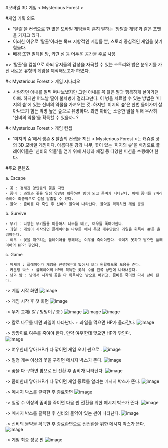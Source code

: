 #모바일 3D 게임 < Mysterious Forest >


#게임 기획 의도

- '탈출'을 컨셉으로 한 많은 모바일 게임들이 흔히 말하는 '방탈출 게임'과 같은 포맷을 가지고 있다.
- 이러한 이유로 '탈출'이라는 목표 지향적인 게임들 뿐, 스토리 중심적인 게임을 찾기 힘들다.
- 배경 또한 밀폐된 방, 외딴 섬 등 어두운 공간을 주로 사용
 
 => '탈출'을 컵셉으로 하되 유저들의 감성을 자극할 수 있는 스토리와 밝은 분위기를 가진 
    새로운 유형의 게임을 제작해보고자 하였다.
   
#< Mysterious Forest > 게임 시나리오

- 사랑하던 아내를 일찍 떠나보냈지만 그런 아내를 꼭 닮은 딸과 행복하게 살아가던 아빠. 하지만 어느날 딸이 불치병에 걸리고만다. 이 병을 치료할 수 있는 방법은 '미지의 숲'에 있는 신비의 약물을 가져오는 것.
하지만 '미지의 숲'은 한번 들어가며 살아나오기 힘든 악명 높은 숲으로 유명하다.
과연 아바는 소중한 딸을 위해 무사히 '신비의 약물'을 획득할 수 있을까...?


#< Mysterious Forest > 게임 컨셉

- '미지의 숲'에서 생존 &  탈출의 컨셉을 지닌 < Mysterious Forest >는 캐쥬얼 풍의 3D 모바일 게임이다.
   아름다운 강과 나무, 꽃이 있는 '미지의 숲'을 배경으로 플레이어들은 '신비의 약물'을 얻기 위해 사냥과 채집 등 다양한 미션을 수행해야 한다.
   
   
 #주요 콘텐츠
   
   a. Escape
   
    - 꽃 : 정해진 양만큼의 꽃을 따면 
    - 좀비 : 과일과 꽃을 일정 양만큼 획득하면 밤이 되고 좀비가 나타난다. 이때 좀비를 7마리 죽여야 최종적으로 섬을 탈출할 수 있다.
    - 물약 : 좀비를 다 죽인 후 신비의 물약이 나타난다. 물약을 획득하면 게임 종료
    
  b. Survive
  
    - 무기 : 다양한 무기들을 이용해서 나무를 베고, 여우를 죽여야한다.
    - 과일 : 게임이 시작되면 플레이어는 나무를 베서 특정 개수만큼의 과일을 획득해 HP를 올려야한다.
    - 여우 : 꽃을 꺾으려는 플레이어를 방해하는 여우를 죽여야한다. 죽이지 못하고 닿으면 플레이어의 HP가 깎인다.
    
  c. Game
  
    - 메세지 : 플레이어가 게임을 진행하는데 있어서 보다 원활하도록 도움을 준다.
    - 카운팅 박스 : 플레이어의 HP와 획득한 꽃의 수를 왼쪽 상단에 나타내준다.
    - 낮과 밤 : 낮에서 시작해 꽃을 다 획득하면 밤으로 바뀌고, 좀비를 죽이면 다시 낮이 된다.
     
 
 -> 게임 시작 화면
 ![image](https://user-images.githubusercontent.com/84313631/120945808-62f11580-c775-11eb-8948-818e678d876f.png)


-> 게임 시작 후 첫 화면
![image](https://user-images.githubusercontent.com/84313631/120945851-86b45b80-c775-11eb-8263-172cc73a576a.png)


-> 무기 교체( 칼 / 방망이 / 총 )
![image](https://user-images.githubusercontent.com/84313631/120945886-a481c080-c775-11eb-9073-50071ffa0674.png)
![image](https://user-images.githubusercontent.com/84313631/120945891-aba8ce80-c775-11eb-8ee7-8f4c85c85916.png)
![image](https://user-images.githubusercontent.com/84313631/120945896-af3c5580-c775-11eb-8d7e-3608d31c2934.png)


-> 칼로 나무를 베면 과일이 나타난다. + 과일을 먹으면 HP가 올라간다.
![image](https://user-images.githubusercontent.com/84313631/120945954-d7c44f80-c775-11eb-8a82-9887fe734fed.png)


-> 방망이로 여우를 죽여야 한다. 만약 여우한테 맞으면 HP가 깎인다.  
![image](https://user-images.githubusercontent.com/84313631/120946050-1d811800-c776-11eb-8944-d01f0472b53f.png)


-> 여우한테 닿아 HP가 다 깎이면 게임 오버 씬으로 .
![image](https://user-images.githubusercontent.com/84313631/120946276-e2331900-c776-11eb-8f8b-cbfa52e31d91.png)


-> 일정 개수 이상의 꽃을 구하면 메시지 박스가 뜬다.
![image](https://user-images.githubusercontent.com/84313631/120946070-2a057080-c776-11eb-97a5-c9a2f9a63b4e.png)


-> 꽃을 다 구하면 밤으로 씬 전환 후 좀비가 나타난다.
![image](https://user-images.githubusercontent.com/84313631/120946119-54572e00-c776-11eb-848c-cdd470d0fe24.png)


-> 좀비한테 닿아 HP가 다 깎이면 게임 종료를 알리는 메시지 박스가 뜬다.
![image](https://user-images.githubusercontent.com/84313631/120946150-7650b080-c776-11eb-8c40-e396319f866e.png)


-> 메시지 박스를 클릭한 후 종료화면
![image](https://user-images.githubusercontent.com/84313631/120946162-836d9f80-c776-11eb-96e0-f9e4cbb8d484.png)


-> 일정 수 이상의 좀비를 죽이면 다음 씬 전환을 위한 메시지 박스가 뜬다.
![image](https://user-images.githubusercontent.com/84313631/120946183-98e2c980-c776-11eb-814f-765a2bdd286b.png)


-> 메시지 박스를 클릭한 후 신비의 물약이 있는 씬이 나타난다.
![image](https://user-images.githubusercontent.com/84313631/120946204-ae57f380-c776-11eb-97be-15a9e14caa19.png)


-> 신비의 물약을 획득한 후 종료환면으로 씬전환을 위한 메시지 박스가 뜬다.
![image](https://user-images.githubusercontent.com/84313631/120946236-c465b400-c776-11eb-8194-ac058a258ab2.png)


-> 게임 최종 성공 씬
![image](https://user-images.githubusercontent.com/84313631/120946249-d0ea0c80-c776-11eb-91b4-1433f01bb3ff.png)





